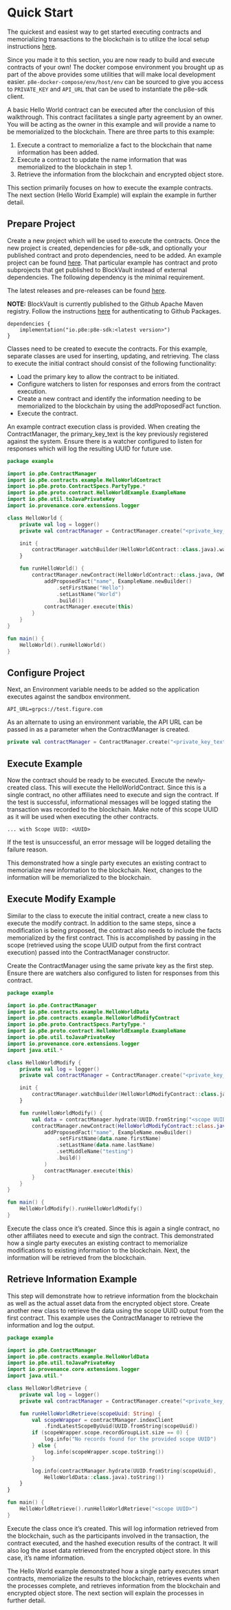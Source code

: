 # Quick Start

The quickest and easiest way to get started executing contracts and memorializing transactions to the blockchain is to utilize the local setup instructions [here](../p8e-setup.md#local).

Since you made it to this section, you are now ready to build and execute contracts of your own! The docker compose environment you brought up as part of the above provides some utilities that will make local development easier. `p8e-docker-compose/env/host/env` can be sourced to give you access to `PRIVATE_KEY` and `API_URL` that can be used to instantiate the p8e-sdk client.

A basic Hello World contract can be executed after the conclusion of this walkthrough. This contract facilitates a single party agreement by an owner. You will be acting as the owner in this example and will provide a name to be memorialized to the blockchain. There are three parts to this example:

1. Execute a contract to memorialize a fact to the blockchain that name information has been added.
2. Execute a contract to update the name information that was memorialized to the blockchain in step 1.
3. Retrieve the information from the blockchain and encrypted object store.

This section primarily focuses on how to execute the example contracts. The next section \(Hello World Example\) will explain the example in further detail.

## Prepare Project

Create a new project which will be used to execute the contracts. Once the new project is created, dependencies for p8e-sdk, and optionally your published contract and proto dependencies, need to be added. An example project can be found [here](https://github.com/provenance-io/p8e-gradle-plugin/tree/main/example-kotlin). That particular example has contract and proto subprojects that get published to BlockVault instead of external dependencies. The following dependency is the minimal requirement.

The latest releases and pre-releases can be found [here](https://github.com/provenance-io/p8e/releases).

**NOTE:** BlockVault is currently published to the Github Apache Maven registry. Follow the instructions [here](https://docs.github.com/en/packages/working-with-a-github-packages-registry/working-with-the-apache-maven-registry#authenticating-to-github-packages) for   authenticating to Github Packages.

```text
dependencies {
    implementation("io.p8e:p8e-sdk:<latest version>")
}
```

Classes need to be created to execute the contracts. For this example, separate classes are used for inserting, updating, and retrieving. The class to execute the initial contract should consist of the following functionality:

* Load the primary key to allow the contract to be initiated.
* Configure watchers to listen for responses and errors from the contract execution.
* Create a new contract and identify the information needing to be memorialized to the blockchain by using the addProposedFact function.
* Execute the contract.

An example contract execution class is provided. When creating the ContractManager, the primary\_key\_text is the key previously registered against the system. Ensure there is a watcher configured to listen for responses which will log the resulting UUID for future use.

```kotlin
package example

import io.p8e.ContractManager
import io.p8e.contracts.example.HelloWorldContract
import io.p8e.proto.ContractSpecs.PartyType.*
import io.p8e.proto.contract.HelloWorldExample.ExampleName
import io.p8e.util.toJavaPrivateKey
import io.provenance.core.extensions.logger

class HelloWorld {
    private val log = logger()
    private val contractManager = ContractManager.create("<private_key_text>".toJavaPrivateKey(), "<api_url>")

    init {
        contractManager.watchBuilder(HelloWorldContract::class.java).watch()
    }

    fun runHelloWorld() {
        contractManager.newContract(HelloWorldContract::class.java, OWNER).apply {
            addProposedFact("name", ExampleName.newBuilder()
                .setFirstName("Hello")
                .setLastName("World")
                .build())
            contractManager.execute(this)
        }
    }
}

fun main() {
    HelloWorld().runHelloWorld()
}
```

## Configure Project

Next, an Environment variable needs to be added so the application executes against the sandbox environment.

```text
API_URL=grpcs://test.figure.com
```

As an alternate to using an environment variable, the API URL can be passed in as a parameter when the ContractManager is created.

```kotlin
private val contractManager = ContractManager.create("<private_key_text>".toJavaPrivateKey(), "grpcs://test.figure.com")
```

## Execute Example

Now the contract should be ready to be executed. Execute the newly-created class. This will execute the HelloWorldContract. Since this is a single contract, no other affiliates need to execute and sign the contract. If the test is successful, informational messages will be logged stating the transaction was recorded to the blockchain. Make note of this scope UUID as it will be used when executing the other contracts.

```text
... with Scope UUID: <UUID>
```

If the test is unsuccessful, an error message will be logged detailing the failure reason.

This demonstrated how a single party executes an existing contract to memorialize new information to the blockchain. Next, changes to the information will be memorialized to the blockchain.

## Execute Modify Example

Similar to the class to execute the initial contract, create a new class to execute the modify contract. In addition to the same steps, since a modification is being proposed, the contract also needs to include the facts memorialized by the first contract. This is accomplished by passing in the scope \(retrieved using the scope UUID output from the first contract execution\) passed into the ContractManager constructor.

Create the ContractManager using the same private key as the first step. Ensure there are watchers also configured to listen for responses from this contract.

```kotlin
package example

import io.p8e.ContractManager
import io.p8e.contracts.example.HelloWorldData
import io.p8e.contracts.example.HelloWorldModifyContract
import io.p8e.proto.ContractSpecs.PartyType.*
import io.p8e.proto.contract.HelloWorldExample.ExampleName
import io.p8e.util.toJavaPrivateKey
import io.provenance.core.extensions.logger
import java.util.*

class HelloWorldModify {
    private val log = logger()
    private val contractManager = ContractManager.create("<private_key_text>".toJavaPrivateKey(), "<api_url>")

    init {
        contractManager.watchBuilder(HelloWorldModifyContract::class.java).watch()
    }

    fun runHelloWorldModify() {
        val data = contractManager.hydrate(UUID.fromString("<scope UUID>"), HelloWorldData::class.java)
        contractManager.newContract(HelloWorldModifyContract::class.java, data.scope, OWNER).apply {
            addProposedFact("name", ExampleName.newBuilder()
                .setFirstName(data.name.firstName)
                .setLastName(data.name.lastName)
                .setMiddleName("testing")
                .build()
            )
            contractManager.execute(this)
        }
    }
}

fun main() {
    HelloWorldModify().runHelloWorldModify()
}
```

Execute the class once it’s created. Since this is again a single contract, no other affiliates need to execute and sign the contract. This demonstrated how a single party executes an existing contract to memorialize modifications to existing information to the blockchain. Next, the information will be retrieved from the blockchain.

## Retrieve Information Example

This step will demonstrate how to retrieve information from the blockchain as well as the actual asset data from the encrypted object store. Create another new class to retrieve the data using the scope UUID output from the first contract. This example uses the ContractManager to retrieve the information and log the output.

```kotlin
package example

import io.p8e.ContractManager
import io.p8e.contracts.example.HelloWorldData
import io.p8e.util.toJavaPrivateKey
import io.provenance.core.extensions.logger
import java.util.*

class HelloWorldRetrieve {
    private val log = logger()
    private val contractManager = ContractManager.create("<private_key_text>".toJavaPrivateKey(), "<api_url>")

    fun runHelloWorldRetrieve(scopeUuid: String) {
        val scopeWrapper = contractManager.indexClient
            .findLatestScopeByUuid(UUID.fromString(scopeUuid))
        if (scopeWrapper.scope.recordGroupList.size == 0) {
            log.info("No records found for the provided scope UUID")
        } else {
            log.info(scopeWrapper.scope.toString())
        }

        log.info(contractManager.hydrate(UUID.fromString(scopeUuid),
            HelloWorldData::class.java).toString())
    }
}

fun main() {
    HelloWorldRetrieve().runHelloWorldRetrieve("<scope UUID>")
}
```

Execute the class once it’s created. This will log information retrieved from the blockchain, such as the participants involved in the transaction, the contract executed, and the hashed execution results of the contract. It will also log the asset data retrieved from the encrypted object store. In this case, it’s name information.

The Hello World example demonstrated how a single party executes smart contracts, memorialize the results to the blockchain, retrieves events when the processes complete, and retrieves information from the blockchain and encrypted object store. The next section will explain the processes in further detail.

